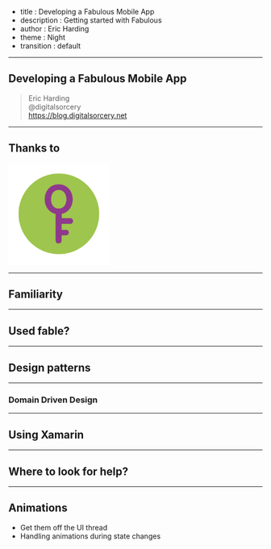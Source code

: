 - title : Developing a Fabulous Mobile App
- description : Getting started with Fabulous
- author : Eric Harding
- theme : Night
- transition : default

***
<!-- theme: sky -->

## Developing a Fabulous Mobile App

> Eric Harding  
@digitalsorcery  
https://blog.digitalsorcery.net

---

## Thanks to 
<img src="images/openfsharp.svg" width="200" />

***

## Familiarity

---

## Used fable?

***

## Design patterns

***

### Domain Driven Design

---

## Using Xamarin

***

## Where to look for help?

***

## Animations 
* Get them off the UI thread
* Handling animations during state changes

